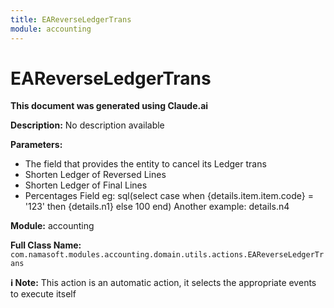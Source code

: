 ```yaml
---
title: EAReverseLedgerTrans
module: accounting
---
```



<div class='entity-flows'>

# EAReverseLedgerTrans

**This document was generated using Claude.ai**

**Description:** No description available

**Parameters:**
- The field that provides the entity to cancel its Ledger trans
- Shorten Ledger of Reversed Lines
- Shorten Ledger of Final Lines
- Percentages Field eg: 
sql(select case when {details.item.item.code} = '123' then {details.n1} else 100 end)
Another example: details.n4

**Module:** accounting

**Full Class Name:** `com.namasoft.modules.accounting.domain.utils.actions.EAReverseLedgerTrans`

**ℹ️ Note:** This action is an automatic action, it selects the appropriate events to execute itself


</div>

